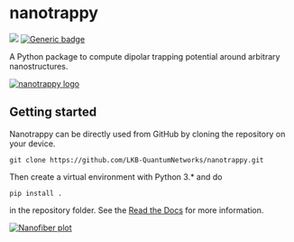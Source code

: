 # nanotrappy

[![](https://img.shields.io/badge/docs-stable-blue.svg)](https://jrmbr.github.io/nanotrappy)
[![Generic badge](https://img.shields.io/badge/python-3.7|3.8|3.9-blue.svg)](https://www.python.org/downloads/release)

A Python package to compute dipolar trapping potential around arbitrary nanostructures.

[![nanotrappy logo][1]][1]

## Getting started

Nanotrappy can be directly used from GitHub by cloning the
repository on your device.

```
git clone https://github.com/LKB-QuantumNetworks/nanotrappy.git
```

Then create a virtual environment with Python 3.\* and do

```
pip install .
```

in the repository folder. See the [Read the Docs][2] for more information.

[![Nanofiber plot][3]][3]

<!-- [1]: https://github.com/jrmbr/nanotrappy/blob/master/docs/images/nanotrappy_logo.png
[2]: https://jrmbr.github.io/nanotrappy
[3]: https://github.com/jrmbr/nanotrappy/blob/master/docs/images/nanofiber_plot.PNG -->

[1]: https://github.com/LKB-QuantumNetworks/nanotrappy/blob/main/docs/images/nanotrappy_logo.png
[2]: https://LKB-QuantumNetworks.github.io/nanotrappy
[3]: https://github.com/LKB-QuantumNetworks/nanotrappy/blob/main/docs/images/nanofiber_plot.png
